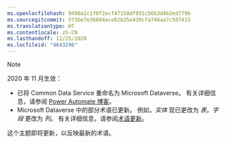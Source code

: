 ```yaml
---
ms.openlocfilehash: 9490a2c1f0f2ecf47158df931c56b3d4b2ed779b
ms.sourcegitcommit: 573be7e36604ace82b35e439cfa748aa7c587415
ms.translationtype: HT
ms.contentlocale: zh-CN
ms.lasthandoff: 11/25/2020
ms.locfileid: "4643296"
---
```

> [!NOTE]
> 2020 年 11 月生效：
>
> - 已将 Common Data Service 重命名为 Microsoft Dataverse。 有关详细信息，请参阅 [Power Automate 博客](https://aka.ms/PAuAppBlog)。
> - Microsoft Dataverse 中的部分术语已更新。 例如，*实体* 现已更改为 *表*，*字段* 更改为 *列*。 有关详细信息，请参阅[术语更新](https://go.microsoft.com/fwlink/?linkid=2147247)。
>
> 这个主题即将更新，以反映最新的术语。
